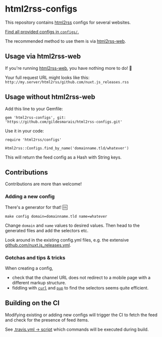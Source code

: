 # html2rss-configs

This repository contains [html2rss](https://github.com/gildesmarais/html2rss)
configs for several websites.

[Find all provided configs in `configs/`.](https://github.com/gildesmarais/html2rss-configs/tree/master/lib/html2rss/configs)

The recommended method to use them is via [html2rss-web](https://github.com/gildesmarais/html2rss-web).

## Usage via html2rss-web

If you're running [html2rss-web](https://github.com/gildesmarais/html2rss-web),
you have nothing more to do! 🎉

Your full request URL might looks like this:
`http://my.server/html2rss/github.com/nuxt.js_releases.rss`

## Usage without html2rss-web

Add this line to your Gemfile:

`gem 'html2rss-configs', git: 'https://github.com/gildesmarais/html2rss-configs.git'`

Use it in your code:

```
require 'html2rss/configs'

Html2rss::Configs.find_by_name('domainname.tld/whatever')
```

This will return the feed config as a Hash with String keys.

## Contributions

Contributions are more than welcome!

### Adding a new config

There's a generator for that! 🆒

`make config domain=domainname.tld name=whatever`

Change `domain` and `name` values to desired values. Then head to the generated
files and add the selectors etc.

Look around in the existing config.yml files, e.g. the extensive [github.com/nuxt.js_releases.yml](https://github.com/gildesmarais/html2rss-configs/blob/master/lib/html2rss/configs/github.com/nuxt.js_releases.yml).

### Gotchas and tips & tricks

When creating a config,

- check that the channel URL does not redirect to a mobile page with a different
  markup structure.
- fiddling with [`curl`](https://github.com/curl/curl) and
  [`pup`](https://github.com/ericchiang/pup) to find the selectors seems quite
  efficient.

## Building on the CI

Modifying existing or adding new configs will trigger the CI to fetch the feed
and check for the presence of feed items.

See [.travis.yml -> script](https://github.com/gildesmarais/html2rss-configs/blob/master/.travis.yml) which commands will be executed during build.
